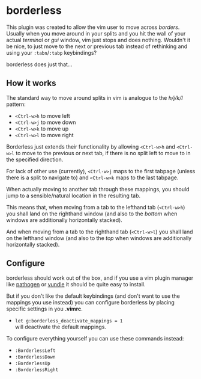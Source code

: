 # borderless

This plugin was created to allow the vim user to move
across *borders*. Usually when you move around in your
splits and you hit the wall of your actual *terminal* or
*gui* window, vim just stops and does nothing. Wouldn't
it be nice, to just move to the next or previous tab
instead of rethinking and using your `:tabn`/`:tabp`
keybindings?

borderless does just that...

## How it works

The standard way to move around splits in vim
is analogue to the *h/j/k/l* pattern:

- `<Ctrl-w>h` to move left
- `<Ctrl-w>j` to move down
- `<Ctrl-w>k` to move up
- `<Ctrl-w>l` to move right

Borderless just extends their functionality by allowing
`<Ctrl-w>h` and `<Ctrl-w>l` to move to the previous
or next tab, if there is no split left to move to in the
specified direction.

For lack of other use (currently), `<Ctrl-w>j` maps
to the first tabpage (unless there is a split to navigate to)
and `<Ctrl-w>k` maps to the last tabpage.

When actually moving to another tab through these mappings,
you should jump to a sensible/natural location in the resulting
tab.

This means that, when moving from a tab to the lefthand tab
(`<Ctrl-w>h`) you shall land on the righthand window
(and also to the *bottom* when windows are additionally horizontally stacked).

And when moving from a tab to the righthand tab (`<Ctrl-w>l`)
you shall land on the lefthand window
(and also to the *top* when windows are additionally horizontally stacked).

## Configure

borderless should work out of the box, and if you use
a vim plugin manager like [pathogen][1] or [vundle][2]
it should be quite easy to install.

But if you don't like the default keybindings (and don't
want to use the mappings you use instead) you can configure
borderless by placing specific settings in you **.vimrc**.

- `let g:borderless_deactivate_mappings = 1`  
  will deactivate the default mappings.

To configure everything yourself you can use these commands
instead:

- `:BorderlessLeft`
- `:BorderlessDown`
- `:BorderlessUp`
- `:BorderlessRight`


[1]: https://github.com/tpope/vim-pathogen
[2]: https://github.com/gmarik/vundle
